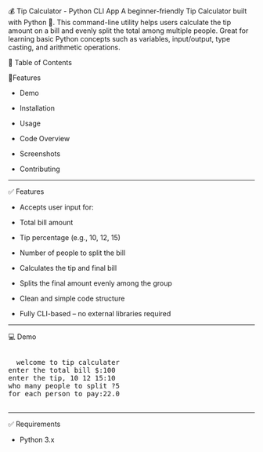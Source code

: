 💰 Tip Calculator - Python CLI App
A beginner-friendly Tip Calculator built with Python 🐍. This command-line utility helps users calculate the tip amount on a bill and evenly split the total among multiple people. Great for learning basic Python concepts such as variables, input/output, type casting, and arithmetic operations.

📌 Table of Contents

🚀Features

- Demo

- Installation

- Usage

- Code Overview

- Screenshots

- Contributing

---

✅ Features

- Accepts user input for:

- Total bill amount

- Tip percentage (e.g., 10, 12, 15)

- Number of people to split the bill

- Calculates the tip and final bill

- Splits the final amount evenly among the group

- Clean and simple code structure

- Fully CLI-based – no external libraries required

---

💻 Demo

<pre>

  welcome to tip calculater
enter the total bill $:100
enter the tip, 10 12 15:10
who many people to split ?5
for each person to pay:22.0
  
</pre>

---

✅ Requirements

- Python 3.x
